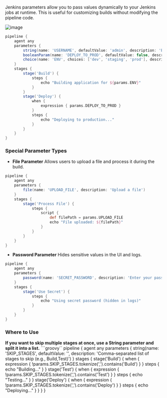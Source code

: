 Jenkins parameters allow you to pass values dynamically to your Jenkins jobs at runtime. This is useful for customizing builds without modifying the pipeline code.

![image](https://github.com/user-attachments/assets/4f2be46c-2988-418c-83a3-104716ce78da)

```groovy
pipeline {
    agent any
    parameters {
        string(name: 'USERNAME', defaultValue: 'admin', description: 'Enter your username')
        booleanParam(name: 'DEPLOY_TO_PROD', defaultValue: false, description: 'Deploy to production?')
        choice(name: 'ENV', choices: ['dev', 'staging', 'prod'], description: 'Select environment')
    }
    stages {
        stage('Build') {
            steps {
                echo "Building application for ${params.ENV}"
            }
        }
        stage('Deploy') {
            when {
                expression { params.DEPLOY_TO_PROD }
            }
            steps {
                echo "Deploying to production..."
            }
        }
    }
}
```

### Special Parameter Types ###

- **File Parameter** Allows users to upload a file and process it during the build.
```groovy
pipeline {
    agent any
    parameters {
        file(name: 'UPLOAD_FILE', description: 'Upload a file')
    }
    stages {
        stage('Process File') {
            steps {
                script {
                    def filePath = params.UPLOAD_FILE
                    echo "File uploaded: ${filePath}"
                }
            }
        }
    }
}
```

- **Password Parameter** Hides sensitive values in the UI and logs.
```groovy
pipeline {
    agent any
    parameters {
        password(name: 'SECRET_PASSWORD', description: 'Enter your password')
    }
    stages {
        stage('Use Secret') {
            steps {
                echo "Using secret password (hidden in logs)"
            }
        }
    }
}
```

### Where to Use ###

**If you want to skip multiple stages at once, use a String parameter and split it into a list.**
```groovy``
pipeline {
    agent any
    parameters {
        string(name: 'SKIP_STAGES', defaultValue: '', description: 'Comma-separated list of stages to skip (e.g., Build,Test)')
    }
    stages {
        stage('Build') {
            when {
                expression { !params.SKIP_STAGES.tokenize(',').contains('Build') }
            }
            steps {
                echo "Building..."
            }
        }
        stage('Test') {
            when {
                expression { !params.SKIP_STAGES.tokenize(',').contains('Test') }
            }
            steps {
                echo "Testing..."
            }
        }
        stage('Deploy') {
            when {
                expression { !params.SKIP_STAGES.tokenize(',').contains('Deploy') }
            }
            steps {
                echo "Deploying..."
            }
        }
    }
}
```
